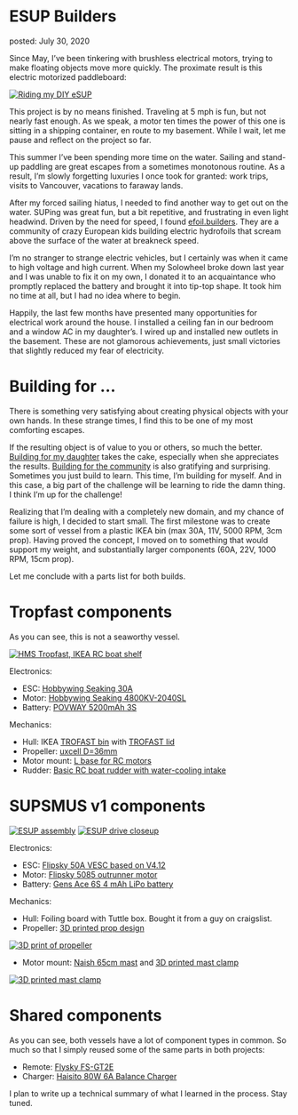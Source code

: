 
ESUP Builders
===
posted: July 30, 2020

Since May, I’ve been tinkering with brushless electrical motors, trying to make floating objects move more quickly. The proximate result is this electric motorized paddleboard:

[![Riding my DIY eSUP](esup.gif)](https://photos.app.goo.gl/9BbHWMzhPdxekJZf7)

This project is by no means finished. Traveling at 5 mph is fun, but not nearly fast enough. As we speak, a motor ten times the power of this one is sitting in a shipping container, en route to my basement. While I wait, let me pause and reflect on the project so far.

<!--more-->

This summer I’ve been spending more time on the water. Sailing and stand-up paddling are great escapes from a sometimes monotonous routine. As a result, I’m slowly forgetting luxuries I once took for granted: work trips, visits to Vancouver, vacations to faraway lands.

After my forced sailing hiatus, I needed to find another way to get out on the water. SUPing was great fun, but a bit repetitive, and frustrating in even light headwind. Driven by the need for speed, I found [efoil.builders](http://efoil.builders/). They are a community of crazy European kids building electric hydrofoils that scream above the surface of the water at breakneck speed.

I’m no stranger to strange electric vehicles, but I certainly was when it came to high voltage and high current. When my Solowheel broke down last year and I was unable to fix it on my own, I donated it to an acquaintance who promptly replaced the battery and brought it into tip-top shape. It took him no time at all, but I had no idea where to begin.

Happily, the last few months have presented many opportunities for electrical work around the house. I installed a ceiling fan in our bedroom and a window AC in my daughter’s. I wired up and installed new outlets in the basement. These are not glamorous achievements, just small victories that slightly reduced my fear of electricity.

# Building for …

There is something very satisfying about creating physical objects with your own hands. In these strange times, I find this to be one of my most comforting escapes.

If the resulting object is of value to you or others, so much the better. [Building for my daughter](/toddler-music-box) takes the cake, especially when she appreciates the results. [Building for the community](/little-free-library) is also gratifying and surprising. Sometimes you just build to learn. This time, I’m building for myself. And in this case, a big part of the challenge will be learning to ride the damn thing. I think I’m up for the challenge!

Realizing that I’m dealing with a completely new domain, and my chance of failure is high, I decided to start small. The first milestone was to create some sort of vessel from a plastic IKEA bin (max 30A, 11V, 5000 RPM, 3cm prop). Having proved the concept, I moved on to something that would support my weight, and substantially larger components (60A, 22V, 1000 RPM, 15cm prop).

Let me conclude with a parts list for both builds.

# Tropfast components

As you can see, this is not a seaworthy vessel.

[![HMS Tropfast, IKEA RC boat shelf](tropfast.jpg)](https://photos.app.goo.gl/eUSU6HqHvKrR3dzi8)

Electronics:

- ESC: [Hobbywing Seaking 30A](https://www.amazon.com/gp/product/B00PR8XT7G)
- Motor: [Hobbywing Seaking 4800KV-2040SL](https://www.amazon.com/gp/product/B00PRAME7U)
- Battery: [POVWAY 5200mAh 3S](https://www.amazon.com/gp/product/B07TS2GVS3)

Mechanics:

- Hull: IKEA [TROFAST bin](https://www.ikea.com/us/en/p/trofast-storage-box-white-80089239/) with [TROFAST lid](https://www.ikea.com/us/en/p/trofast-lid-white-57454500/)
- Propeller: [uxcell D=36mm](https://www.amazon.com/gp/product/B07Q32KHDW)
- Motor mount: [L base for RC motors](https://www.amazon.com/gp/product/B07NWKGTZT)
- Rudder: [Basic RC boat rudder with water-cooling intake](https://www.amazon.com/gp/product/B0773D9L9X)

# SUPSMUS v1 components 

[![ESUP assembly](esup.jpg)](https://photos.app.goo.gl/eUSU6HqHvKrR3dzi8)
[![ESUP drive closeup](esup-drive.jpg)](https://photos.app.goo.gl/eUSU6HqHvKrR3dzi8)

Electronics:

- ESC: [Flipsky 50A VESC based on V4.12](https://flipsky.net/products/torque-esc-vesc-%C2%AE-bldc-electronic-speed-controller)
- Motor: [Flipsky 5085 outrunner motor](https://flipsky.net/products/f5085-140kv-brushless-motor-for-direct-drive-propeller)
- Battery: [Gens Ace 6S 4 mAh LiPo battery](https://www.amazon.com/Gens-ace-4000mAh-Battery-Goblin/dp/B0721BJT3J)

Mechanics:

- Hull: Foiling board with Tuttle box. Bought it from a guy on craigslist.
- Propeller: [3D printed prop design](https://cad.onshape.com/documents/07ebbbfe9074e0b9b543ca4c/v/837c590e6d8c15772aa5432e/e/81de0414d9560e59eb06bc57)

[![3D print of propeller](3d-prop.png)](https://photos.app.goo.gl/eUSU6HqHvKrR3dzi8)

- Motor mount: [Naish 65cm mast](TODO) and [3D printed mast clamp](https://cad.onshape.com/documents/9008f491eb3b37b138306395/w/151f8733bac1d09cb1fbce5b/e/dc088e9e03eb76f671d5bc26)

[![3D printed mast clamp](3d-mast-clamp.png)](https://photos.app.goo.gl/eUSU6HqHvKrR3dzi8)

# Shared components

As you can see, both vessels have a lot of component types in common. So much so that I simply reused some of the same parts in both projects:

- Remote: [Flysky FS-GT2E](https://www.amazon.com/gp/product/B00VE3QC7C)
- Charger: [Haisito 80W 6A Balance Charger](https://www.amazon.com/gp/product/B07QRQT3LC)

I plan to write up a technical summary of what I learned in the process. Stay tuned.